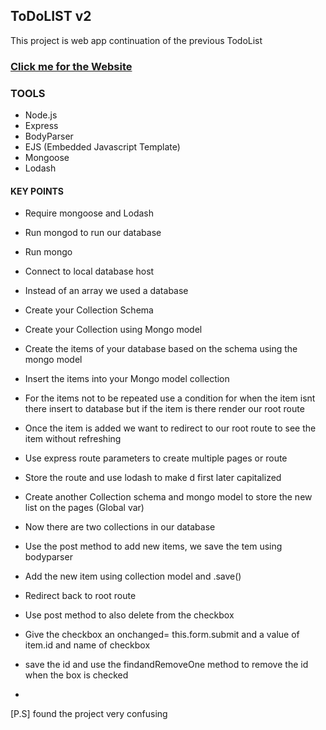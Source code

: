 
## ToDoLIST v2

This project is web app continuation of the previous TodoList 
<a href="https://todolist-52s7.onrender.com" target="_blank"><h3>Click me for the Website</h3></a>

### TOOLS

- Node.js
- Express
- BodyParser
- EJS (Embedded Javascript Template)
- Mongoose
- Lodash

#### KEY POINTS

- Require mongoose and Lodash
- Run mongod to run our database
- Run mongo 
- Connect to local database host
- Instead of an array we used a database
- Create your Collection Schema
- Create your Collection using Mongo model
- Create the items of your database based on the schema using the mongo model
- Insert the items into your Mongo model collection
- For the items not to be repeated use a condition for when the item isnt there insert to database but if the item is there render our root route 
- Once the item is added we want to redirect to our root route to see the item without refreshing
- Use express route parameters to create multiple pages or route 
- Store the route and use lodash to make d first later capitalized 
- Create another Collection schema and mongo model to store the new list on the pages (Global var)
- Now there are two collections in our database


- Use the post method to add new items, we save the tem using bodyparser
- Add the new item using collection model and .save()
- Redirect back to root route

- Use post method to also delete from the checkbox
- Give the checkbox an onchanged= this.form.submit and a value of item.id and name of checkbox
- save the id and use the findandRemoveOne method to remove the id when the box is checked
- 



[P.S] found the project very confusing

